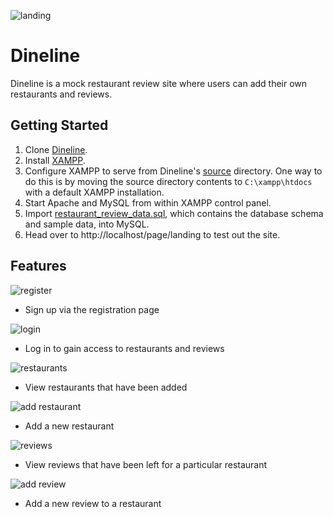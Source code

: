 ![landing](https://user-images.githubusercontent.com/6226898/142309158-d02fc27d-919a-444c-a509-21aa091627d9.png)
# Dineline

Dineline is a mock restaurant review site where users can add their own restaurants and reviews.

## Getting Started

1. Clone [Dineline](https://github.com/1bengardner/dineline).
2. Install [XAMPP](https://www.apachefriends.org/download.html).
3. Configure XAMPP to serve from Dineline's [source](project/source) directory. One way to do this is by moving the source directory contents to `C:\xampp\htdocs` with a default XAMPP installation.
4. Start Apache and MySQL from within XAMPP control panel.
5. Import [restaurant_review_data.sql](project/sql/restaurant_review_data.sql), which contains the database schema and sample data, into MySQL.
6. Head over to http://localhost/page/landing to test out the site.

## Features

![register](https://user-images.githubusercontent.com/6226898/142309808-016ac028-644d-42a7-af20-1ffb1d569df7.png)
- Sign up via the registration page

![login](https://user-images.githubusercontent.com/6226898/142309916-f32470a9-113f-4eec-8c1d-5da24f3dce6f.png)
- Log in to gain access to restaurants and reviews

![restaurants](https://user-images.githubusercontent.com/6226898/142310002-3dc7fc52-b0f0-4472-9bfa-eb931a6d4ebf.png)
- View restaurants that have been added

![add restaurant](https://user-images.githubusercontent.com/6226898/142310086-90159c1c-297a-4b25-bc90-8acef71729f1.png)
- Add a new restaurant

![reviews](https://user-images.githubusercontent.com/6226898/142310146-6e194e3c-10da-4048-845d-2e36a44d981f.png)
- View reviews that have been left for a particular restaurant

![add review](https://user-images.githubusercontent.com/6226898/142310213-cd201c56-dc2a-48d7-9d31-fee2b99b2534.PNG)
- Add a new review to a restaurant
